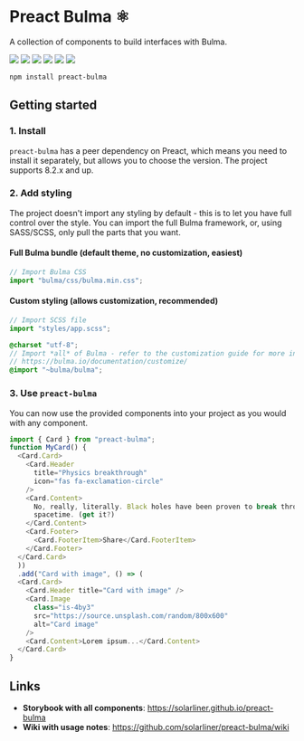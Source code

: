 # Preact Bulma ⚛

A collection of components to build interfaces with Bulma.

![](https://img.shields.io/github/license/solarliner/preact-bulma.svg)
![](https://img.shields.io/david/solarliner/preact-bulma.svg)
![](https://img.shields.io/david/dev/solarliner/preact-bulma.svg)
![](https://img.shields.io/david/peer/solarliner/preact-bulma.svg)
![](https://img.shields.io/bundlephobia/minzip/preact-bulma.svg)
![](https://img.shields.io/npm/v/preact-bulma.svg)

```bash
npm install preact-bulma
```

## Getting started

### 1. Install

`preact-bulma` has a peer dependency on Preact, which means you need to install it separately, but allows you to choose
the version. The project supports 8.2.x and up.

### 2. Add styling

The project doesn't import any styling by default - this is to let you have full control over the style. You can import
the full Bulma framework, or, using SASS/SCSS, only pull the parts that you want.

#### Full Bulma bundle (default theme, no customization, **easiest**)

```javascript
// Import Bulma CSS
import "bulma/css/bulma.min.css";
```

#### Custom styling (allows customization, **recommended**)

```javascript
// Import SCSS file
import "styles/app.scss";
```

```scss
@charset "utf-8";
// Import *all* of Bulma - refer to the customization guide for more info on customizing Bulma:
// https://bulma.io/documentation/customize/
@import "~bulma/bulma";
```

### 3. Use `preact-bulma`

You can now use the provided components into your project as you would with any component.

```javascript
import { Card } from "preact-bulma";
function MyCard() {
  <Card.Card>
    <Card.Header
      title="Physics breakthrough"
      icon="fas fa-exclamation-circle"
    />
    <Card.Content>
      No, really, literally. Black holes have been proven to break through
      spacetime. (get it?)
    </Card.Content>
    <Card.Footer>
      <Card.FooterItem>Share</Card.FooterItem>
    </Card.Footer>
  </Card.Card>
  ))
  .add("Card with image", () => (
  <Card.Card>
    <Card.Header title="Card with image" />
    <Card.Image
      class="is-4by3"
      src="https://source.unsplash.com/random/800x600"
      alt="Card image"
    />
    <Card.Content>Lorem ipsum...</Card.Content>
  </Card.Card>
}
```

## Links

- **Storybook with all components**: https://solarliner.github.io/preact-bulma
- **Wiki with usage notes**: https://github.com/solarliner/preact-bulma/wiki

